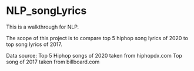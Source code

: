 # NLP_songLyrics
This is a walkthrough for NLP. 

The scope of this project is to compare top 5 hiphop song lyrics of 2020 to top song lyrics of 2017.


Data source:
Top 5 Hiphop songs of 2020 taken from hiphopdx.com
Top song of 2017 taken from billboard.com

